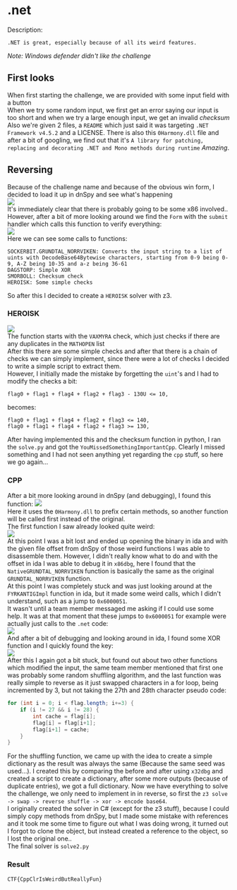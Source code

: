 # .net

Description:
```
.NET is great, especially because of all its weird features.
```

*Note: Windows defender didn't like the challenge*

## First looks
When first starting the challenge, we are provided with some input field with a button  
When we try some random input, we first get an error saying our input is too short and when we try a large enough input, we get an invalid *checksum*  
Also we're given 2 files, a `README` which just said it was targeting `.NET Framework v4.5.2` and a LICENSE. There is also this `0Harmony.dll` file and after a bit of googling, we find out that it's `A library for patching, replacing and decorating .NET and Mono methods during runtime` *Amazing*.

## Reversing
Because of the challenge name and because of the obvious win form, I decided to load it up in dnSpy and see what's happening  
![](./1.png)  
It's immediately clear that there is probably going to be some x86 involved..  
However, after a bit of more looking around we find the `Form` with the `submit` handler which calls this function to verify everything:  
![](./2.png)  
Here we can see some calls to functions:
```
SOCKERBIT.GRUNDTAL_NORRVIKEN: Converts the input string to a list of uints with DecodeBase64Bytewise characters, starting from 0-9 being 0-9, A-Z being 10-35 and a-z being 36-61
DAGSTORP: Simple XOR
SMORBOLL: Checksum check
HEROISK: Some simple checks
```
So after this I decided to create a `HEROISK` solver with z3.  

### HEROISK
![](./3.png)  
The function starts with the `VAXMYRA` check, which just checks if there are any duplicates in the `MATHOPEN` list  
After this there are some simple checks and after that there is a chain of checks we can simply implement, since there were a lot of checks I decided to write a simple script to extract them.  
However, I initially made the mistake by forgetting the `uint`'s and I had to modify the checks a bit:
```
flag0 + flag1 + flag4 + flag2 + flag3 - 130U <= 10,
```
becomes:
```
flag0 + flag1 + flag4 + flag2 + flag3 <= 140,
flag0 + flag1 + flag4 + flag2 + flag3 >= 130,
```
After having implemented this and the checksum function in python, I ran the `solve.py` and got the `YouMissedSomethingImportantCpp`. Clearly I missed something and I had not seen anything yet regarding the `cpp` stuff, so here we go again...

### CPP
After a bit more looking around in dnSpy (and debugging), I found this function:
![](./4.png)  
Here it uses the `0Harmony.dll` to prefix certain methods, so another function will be called first instead of the original.  
The first function I saw already looked quite weird:  
![](./5.png)  
At this point I was a bit lost and ended up opening the binary in ida and with the given file offset from dnSpy of those weird functions I was able to disassemble them. However, I didn't really know what to do and with the offset in ida I was able to debug it in `x86dbg`, here I found that the `NativeGRUNDTAL_NORRVIKEN` function is basically the same as the original `GRUNDTAL_NORRVIKEN` function.  
At this point I was completely stuck and was just looking around at the `FYRKANTIGImpl` function in ida, but it made some weird calls, which I didn't understand, such as a jump to `0x6000051`.  
It wasn't until a team member messaged me asking if I could use some help. It was at that moment that these jumps to `0x6000051` for example were actually just calls to the `.net` code:  
![](./6.png)  
And after a bit of debugging and looking around in ida, I found some XOR function and I quickly found the key:  
![](./7.png)  
After this I again got a bit stuck, but found out about two other functions which modified the input, the same team member mentioned that first one was probably some random shuffling algorithm, and the last function was really simple to reverse as it just swapped characters in a for loop, being incremented by 3, but not taking the 27th and 28th character pseudo code:
```csharp
for (int i = 0; i < flag.length; i+=3) {
    if (i != 27 && i != 28) {
        int cache = flag[i];
        flag[i] = flag[i+1];
        flag[i+1] = cache;
    }
}
```
For the shuffling function, we came up with the idea to create a simple dictionary as the result was always the same (Because the same seed was used...). I created this by comparing the before and after using `x32dbg` and created a script to create a dictionary, after some more outputs (because of duplicate entries), we got a full dictionary.
Now we have everything to solve the challenge, we only need to implement in in reverse, so first the `z3 solve -> swap -> reverse shuffle -> xor -> encode base64`.  
I originally created the solver in C# (except for the z3 stuff), because I could simply copy methods from dnSpy, but I made some mistake with references and it took me some time to figure out what I was doing wrong, it turned out I forgot to clone the object, but instead created a reference to the object, so I lost the original one..  
The final solver is `solve2.py`  

### Result
`CTF{CppClrIsWeirdButReallyFun}`